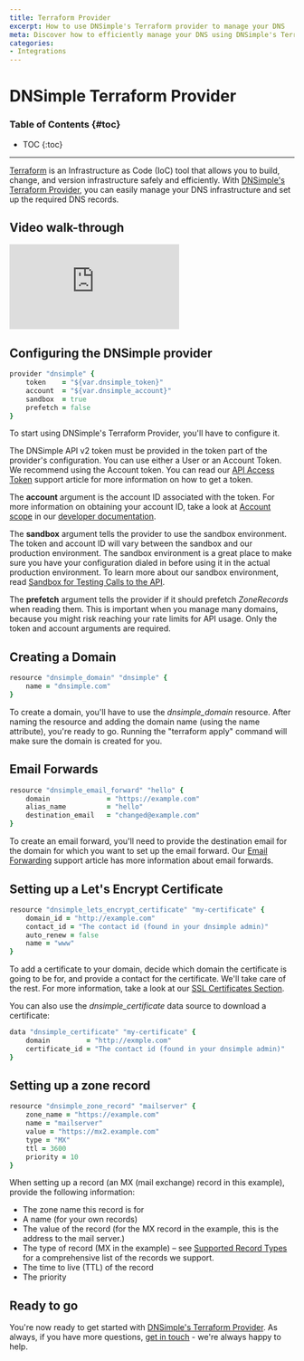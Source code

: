 ```yaml
---
title: Terraform Provider
excerpt: How to use DNSimple's Terraform provider to manage your DNS
meta: Discover how to efficiently manage your DNS using DNSimple's Terraform provider. Learn setup, configuration, and best practices to streamline your DNS management.
categories:
- Integrations
---
```


# DNSimple Terraform Provider

### Table of Contents {#toc}

* TOC
{:toc}

---

[Terraform](https://terraform.io) is an Infrastructure as Code (IoC) tool that allows you to build, change, and version
infrastructure safely and efficiently. With [DNSimple's Terraform Provider](https://registry.terraform.io/providers/dnsimple/dnsimple/latest),
you can easily manage your DNS infrastructure and set up the required DNS records.

## Video walk-through

<div class="mb4 aspect-ratio aspect-ratio--16x9 z-0">
  <iframe loading="lazy" src="https://www.youtube.com/embed/cTWP1MWA-0c" class="aspect-ratio--object" frameborder="0" allow="accelerometer; autoplay; clipboard-write; encrypted-media; gyroscope; picture-in-picture" allowfullscreen=""></iframe>
</div>

## Configuring the DNSimple provider

```ruby
provider "dnsimple" {
    token    = "${var.dnsimple_token}"
    account  = "${var.dnsimple_account}"
    sandbox  = true
    prefetch = false
}
```

To start using DNSimple's Terraform Provider, you'll have to configure it.

The DNSimple API v2 token must be provided in the token part of the provider's configuration. You can use either a User or an Account Token. We recommend using the Account token. You can read our [API Access Token](https://support.dnsimple.com/articles/api-access-token/) support article for more information on how to get a token.

The **account** argument is the account ID associated with the token. For more information on obtaining your account ID, take a look at [Account scope](https://developer.dnsimple.com/v2/#account-scope) in our [developer documentation](https://developer.dnsimple.com).

The **sandbox** argument tells the provider to use the sandbox environment. The token and account ID will vary between the sandbox and our production environment. The sandbox environment is a great place to make sure you have your configuration dialed in before using it in the actual production environment. To learn more about our sandbox environment, read [Sandbox for Testing Calls to the API](https://support.dnsimple.com/articles/sandbox/).

The **prefetch** argument tells the provider if it should prefetch *ZoneRecords* when reading them. This is important when you manage many domains, because you might risk reaching your rate limits for API usage. Only the token and account arguments are required.

## Creating a Domain

```ruby
resource "dnsimple_domain" "dnsimple" {
    name = "dnsimple.com"
}
```

To create a domain, you'll have to use the *dnsimple_domain* resource. After naming the resource and adding the domain name (using the name attribute), you're ready to go. Running the "terraform apply" command will make sure the domain is created for you.

## Email Forwards

```ruby
resource "dnsimple_email_forward" "hello" {
    domain              = "https://example.com"
    alias_name          = "hello"
    destination_email 	= "changed@example.com"
}
```

To create an email forward, you'll need to provide the destination email for the domain for which you want to set up the email forward. Our [Email Forwarding](https://support.dnsimple.com/articles/email-forwarding/) support article has more information about email forwards.

## Setting up a Let's Encrypt Certificate

```ruby
resource "dnsimple_lets_encrypt_certificate" "my-certificate" {
    domain_id = "http://example.com"
    contact_id = "The contact id (found in your dnsimple admin)"
    auto_renew = false
    name = "www"
}
```

To add a certificate to your domain, decide which domain the certificate is going to be for, and provide a contact for the certificate. We'll take care of the rest. For more information, take a look at our [SSL Certificates Section](https://support.dnsimple.com/categories/ssl-certificates/).

You can also use the *dnsimple_certificate* data source to download a certificate:

```ruby
data "dnsimple_certificate" "my-certificate" {
    domain         = "http://exmple.com"
    certificate_id = "The contact id (found in your dnsimple admin)"
}
```

## Setting up a zone record

```ruby
resource "dnsimple_zone_record" "mailserver" {
    zone_name = "https://example.com"
    name = "mailserver"
    value = "https://mx2.example.com"
    type = "MX"
    ttl = 3600
    priority = 10
}
```

When setting up a record (an MX (mail exchange) record in this example), provide the following information:

- The zone name this record is for
- A name (for your own records)
- The value of the record (for the MX record in the example, this is the address to the mail server.)
- The type of record (MX in the example) – see [Supported Record Types](https://support.dnsimple.com/articles/supported-dns-records/) for a comprehensive list of the records we support.
- The time to live (TTL) of the record
- The priority

## Ready to go

You're now ready to get started with [DNSimple's Terraform Provider](https://registry.terraform.io/providers/dnsimple/dnsimple/latest). As always, if you have more questions, [get in touch](https://dnsimple.com/contact) - we're always happy to help.
